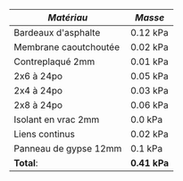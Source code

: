 ___Matériau___|___Masse___
-|-
Bardeaux d'asphalte|0.12 kPa
Membrane caoutchoutée|0.02 kPa
Contreplaqué 2mm|0.01 kPa
2x6 à 24po|0.05 kPa
2x4 à 24po|0.03 kPa
2x8 à 24po|0.06 kPa
Isolant en vrac 2mm|0.0 kPa
Liens continus|0.02 kPa
Panneau de gypse 12mm|0.1 kPa
__Total__:|__0.41__ __kPa__
